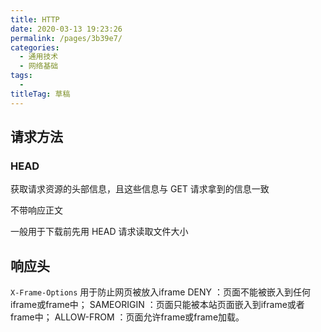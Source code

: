 ```yaml
---
title: HTTP
date: 2020-03-13 19:23:26
permalink: /pages/3b39e7/
categories: 
  - 通用技术
  - 网络基础
tags: 
  - 
titleTag: 草稿
---
```

## 请求方法

### HEAD 

获取请求资源的头部信息，且这些信息与 GET 请求拿到的信息一致

不带响应正文

一般用于下载前先用 HEAD 请求读取文件大小

## 响应头

`X-Frame-Options` 用于防止网页被放入iframe
DENY ：页面不能被嵌入到任何iframe或frame中；
SAMEORIGIN ：页面只能被本站页面嵌入到iframe或者frame中；
ALLOW-FROM ：页面允许frame或frame加载。